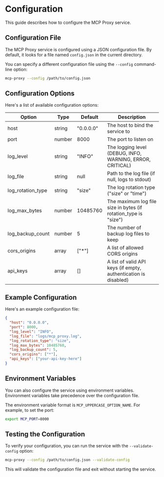 # Configuration

This guide describes how to configure the MCP Proxy service.

## Configuration File

The MCP Proxy service is configured using a JSON configuration file. By default, it looks for a file named `config.json` in the current directory.

You can specify a different configuration file using the `--config` command-line option:

```bash
mcp-proxy --config /path/to/config.json
```

## Configuration Options

Here's a list of available configuration options:

| Option | Type | Default | Description |
|--------|------|---------|-------------|
| host | string | "0.0.0.0" | The host to bind the service to |
| port | number | 8000 | The port to listen on |
| log_level | string | "INFO" | The logging level (DEBUG, INFO, WARNING, ERROR, CRITICAL) |
| log_file | string | null | Path to the log file (if null, logs to stdout) |
| log_rotation_type | string | "size" | The log rotation type ("size" or "time") |
| log_max_bytes | number | 10485760 | The maximum log file size in bytes (if rotation_type is "size") |
| log_backup_count | number | 5 | The number of backup log files to keep |
| cors_origins | array | ["*"] | A list of allowed CORS origins |
| api_keys | array | [] | A list of valid API keys (if empty, authentication is disabled) |

## Example Configuration

Here's an example configuration file:

```json
{
  "host": "0.0.0.0",
  "port": 8000,
  "log_level": "INFO",
  "log_file": "logs/mcp_proxy.log",
  "log_rotation_type": "size",
  "log_max_bytes": 10485760,
  "log_backup_count": 5,
  "cors_origins": ["*"],
  "api_keys": ["your-api-key-here"]
}
```

## Environment Variables

You can also configure the service using environment variables. Environment variables take precedence over the configuration file.

The environment variable format is `MCP_UPPERCASE_OPTION_NAME`. For example, to set the port:

```bash
export MCP_PORT=8000
```

## Testing the Configuration

To verify your configuration, you can run the service with the `--validate-config` option:

```bash
mcp-proxy --config /path/to/config.json --validate-config
```

This will validate the configuration file and exit without starting the service. 